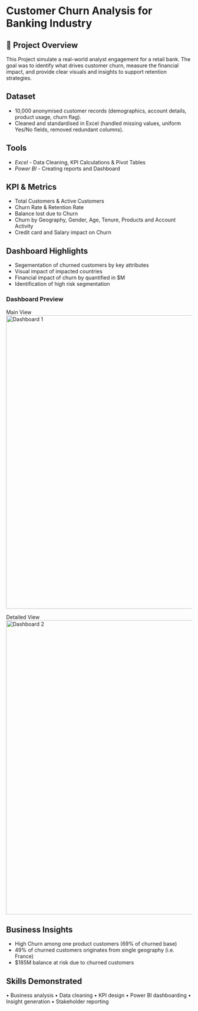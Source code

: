 # Customer Churn Analysis for Banking Industry

## 📌 Project Overview
This Project simulate a real-world analyst engagement for a retail bank. The goal was to identify what drives customer churn, measure the financial impact, and provide clear visuals and insights to support retention strategies.

## Dataset
- 10,000 anonymised customer records (demographics, account details, product usage, churn flag).
- Cleaned and standardised in Excel (handled missing values, uniform Yes/No fields, removed redundant columns).

## Tools 
- *Excel* - Data Cleaning, KPI Calculations & Pivot Tables
- *Power BI* - Creating reports and Dashboard

## KPI & Metrics
- Total Customers & Active Customers
- Churn Rate & Retention Rate
- Balance lost due to Churn
- Churn by Geography, Gender, Age, Tenure, Products and Account Activity
- Credit card and Salary impact on Churn

## Dashboard Highlights
- Segementation of churned customers by key attributes
- Visual impact of impacted countries
- Financial impact of churn by quantified in $M
- Identification of high risk segmentation

### Dashboard Preview

Main View
<img width="1419" height="797" alt="Dashboard 1" src="https://github.com/user-attachments/assets/cd83850a-55d8-4817-ab27-e01e8e2f4e90" /> 

Detailed View
<img width="1422" height="799" alt="Dashboard 2" src="https://github.com/user-attachments/assets/fab7e0f1-41a2-4848-aab6-7ab92b3b8fb3" />

## Business Insights
* High Churn among one product customers (69% of churned base)
* 49% of churned customers originates from single geography (i.e. France)
* $185M balance at risk due to churned customers

 ## Skills Demonstrated
 • Business analysis • Data cleaning • KPI design • Power BI dashboarding • Insight generation • Stakeholder reporting



  
